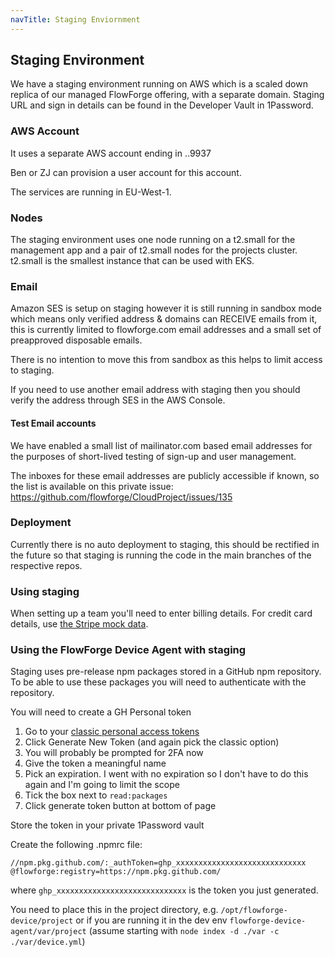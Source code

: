 ```yaml
---
navTitle: Staging Enviornment
---
```

## Staging Environment

We have a staging environment running on AWS which is a scaled down replica of
our managed FlowForge offering, with a separate domain. Staging URL and sign in
details can be found in the Developer Vault in 1Password.

### AWS Account

It uses a separate AWS account ending in ..9937

Ben or ZJ can provision a user account for this account.

The services are running in EU-West-1.

### Nodes

The staging environment uses one node running on a t2.small for the management
app and a pair of t2.small nodes for the projects cluster. t2.small is the
smallest instance that can be used with EKS.

### Email

Amazon SES is setup on staging however it is still running in sandbox mode which means only verified address & domains can RECEIVE emails from it, this is currently limited to flowforge.com email addresses and a small set of preapproved disposable emails.

There is no intention to move this from sandbox as this helps to limit access to staging.

If you need to use another email address with staging then you should verify the address through SES in the AWS Console.

#### Test Email accounts

We have enabled a small list of mailinator.com based email addresses for the purposes
of short-lived testing of sign-up and user management.

The inboxes for these email addresses are publicly accessible if known, so the list
is available on this private issue: https://github.com/flowforge/CloudProject/issues/135

### Deployment

Currently there is no auto deployment to staging, this should be rectified in the future so that staging is running the code in the main branches  of the respective repos.

### Using staging

When setting up a team you'll need to enter billing details. For credit card
details, use [the Stripe mock data](https://stripe.com/docs/testing#testing-interactively).

### Using the FlowForge Device Agent with staging

Staging uses pre-release npm packages stored in a GitHub npm repository. To be able to use these packages you will need to authenticate with the repository.

You will need to create a GH Personal token

1. Go to your [classic personal access tokens](https://github.com/settings/tokens)
1. Click Generate New Token (and again pick the classic option)
1. You will probably be prompted for 2FA now
1. Give the token a meaningful name
1. Pick an expiration. I went with no expiration so I don't have to do this again and I'm going to limit the scope
1. Tick the box next to `read:packages`
1. Click generate token button at bottom of page

Store the token in your private 1Password vault

Create the following .npmrc file:

```
//npm.pkg.github.com/:_authToken=ghp_xxxxxxxxxxxxxxxxxxxxxxxxxxxxx
@flowforge:registry=https://npm.pkg.github.com/
```

where `ghp_xxxxxxxxxxxxxxxxxxxxxxxxxxxxx` is the token you just generated.

You need to place this in the project directory, e.g. `/opt/flowforge-device/project` or if you are running it in the dev env `flowforge-device-agent/var/project` (assume starting with `node index -d ./var -c ./var/device.yml`)
